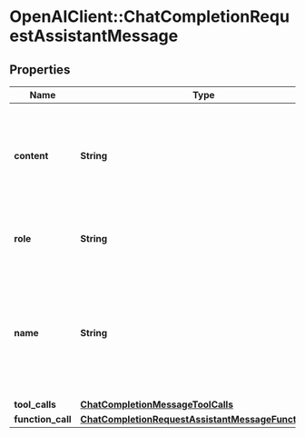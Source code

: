 # OpenAIClient::ChatCompletionRequestAssistantMessage

## Properties
Name | Type | Description | Notes
------------ | ------------- | ------------- | -------------
**content** | **String** | The contents of the assistant message. Required unless &#x60;tool_calls&#x60; or &#x60;function_call&#x60; is specified.  | [optional] 
**role** | **String** | The role of the messages author, in this case &#x60;assistant&#x60;. | 
**name** | **String** | An optional name for the participant. Provides the model information to differentiate between participants of the same role. | [optional] 
**tool_calls** | [**ChatCompletionMessageToolCalls**](ChatCompletionMessageToolCalls.md) |  | [optional] 
**function_call** | [**ChatCompletionRequestAssistantMessageFunctionCall**](ChatCompletionRequestAssistantMessageFunctionCall.md) |  | [optional] 

